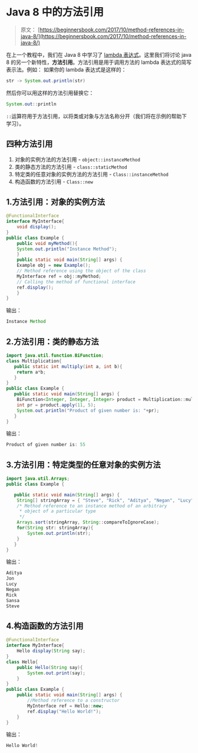 # Java 8 中的方法引用

> 原文： [https://beginnersbook.com/2017/10/method-references-in-java-8/](https://beginnersbook.com/2017/10/method-references-in-java-8/)

在上一个教程中，我们在 Java 8 中学习了 [lambda 表达式](https://beginnersbook.com/2017/10/java-lambda-expressions-tutorial-with-examples/)。这里我们将讨论 java 8 的另一个新特性，**方法引用**。方法引用是用于调用方法的 lambda 表达式的简写表示法。例如：
如果你的 lambda 表达式是这样的：

```java
str -> System.out.println(str)
```

然后你可以用这样的方法引用替换它：

```java
System.out::println
```

`::`运算符用于方法引用，以将类或对象与方法名称分开（我们将在示例的帮助下学习）。

## 四种方法引用

1.  对象的实例方法的方法引用 - `object::instanceMethod`
2.  类的静态方法的方法引用 - `class::staticMethod`
3.  特定类的任意对象的实例方法的方法引用 - `Class::instanceMethod`
4.  构造函数的方法引用 - `Class::new`

## 1.方法引用：对象的实例方法

```java
@FunctionalInterface 
interface MyInterface{  
    void display();  
}  
public class Example {  
    public void myMethod(){  
	System.out.println("Instance Method");  
    }  
    public static void main(String[] args) {  
	Example obj = new Example();   
	// Method reference using the object of the class
	MyInterface ref = obj::myMethod;  
	// Calling the method of functional interface  
	ref.display();  
    }  
}
```

输出：

```java
Instance Method
```

## 2.方法引用：类的静态方法

```java
import java.util.function.BiFunction;  
class Multiplication{  
   public static int multiply(int a, int b){  
	return a*b;  
   }  
}  
public class Example {  
   public static void main(String[] args) {  
	BiFunction<Integer, Integer, Integer> product = Multiplication::multiply;  
	int pr = product.apply(11, 5);  
	System.out.println("Product of given number is: "+pr);  
   }  
}
```

输出：

```java
Product of given number is: 55
```

## 3.方法引用：特定类型的任意对象的实例方法

```java
import java.util.Arrays;
public class Example {  

   public static void main(String[] args) {  
	String[] stringArray = { "Steve", "Rick", "Aditya", "Negan", "Lucy", "Sansa", "Jon"};
	/* Method reference to an instance method of an arbitrary 
	 * object of a particular type
	 */
	Arrays.sort(stringArray, String::compareToIgnoreCase);
	for(String str: stringArray){
		System.out.println(str);
	}
   }  
}
```

输出：

```java
Aditya
Jon
Lucy
Negan
Rick
Sansa
Steve
```

## 4.构造函数的方法引用

```java
@FunctionalInterface 
interface MyInterface{  
    Hello display(String say);  
}  
class Hello{  
    public Hello(String say){  
        System.out.print(say);  
    }  
}  
public class Example {  
    public static void main(String[] args) { 
    	//Method reference to a constructor
        MyInterface ref = Hello::new;  
        ref.display("Hello World!");  
    }  
}
```

输出：

```java
Hello World!
```